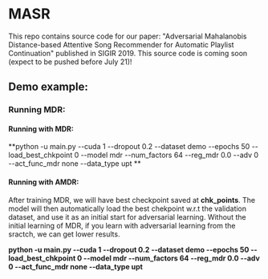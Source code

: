 # MASR
This repo contains source code for our paper: "Adversarial Mahalanobis Distance-based Attentive Song Recommender for Automatic Playlist Continuation" published in SIGIR 2019. This source code is coming soon (expect to be pushed before July 21)!

## Demo example:
### Running MDR:
#### Running with MDR:

**python -u main.py --cuda 1 --dropout 0.2 --dataset demo --epochs 50 --load_best_chkpoint 0 --model mdr --num_factors 64 --reg_mdr 0.0 --adv 0 --act_func_mdr none --data_type upt **

#### Running with AMDR:
After training MDR, we will have best checkpoint saved at **chk_points**. The model will then automatically load the best chekpoint w.r.t the validation dataset, and use it as an initial start for adversarial learning. Without the initial learning of MDR, if you learn with adversarial learning from the sractch, we can get lower results.

**python -u main.py --cuda 1 --dropout 0.2 --dataset demo --epochs 50 --load_best_chkpoint 0 --model mdr --num_factors 64 --reg_mdr 0.0 --adv 0 --act_func_mdr none --data_type upt**
